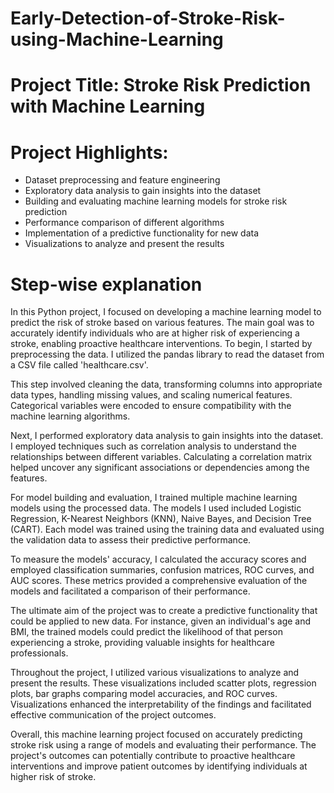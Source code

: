 # Early-Detection-of-Stroke-Risk-using-Machine-Learning

# Project Title: Stroke Risk Prediction with Machine Learning

# Project Highlights:

- Dataset preprocessing and feature engineering
- Exploratory data analysis to gain insights into the dataset
- Building and evaluating machine learning models for stroke risk prediction
- Performance comparison of different algorithms
- Implementation of a predictive functionality for new data
- Visualizations to analyze and present the results

# Step-wise explanation

In this Python project, I focused on developing a machine learning model to predict the risk of stroke based on various features. The main goal was to accurately identify individuals who are at higher risk of experiencing a stroke, enabling proactive healthcare interventions.
To begin, I started by preprocessing the data. I utilized the pandas library to read the dataset from a CSV file called 'healthcare.csv'. 

This step involved cleaning the data, transforming columns into appropriate data types, handling missing values, and scaling numerical features. Categorical variables were encoded to ensure compatibility with the machine learning algorithms.

Next, I performed exploratory data analysis to gain insights into the dataset. I employed techniques such as correlation analysis to understand the relationships between different variables. Calculating a correlation matrix helped uncover any significant associations or dependencies among the features.

For model building and evaluation, I trained multiple machine learning models using the processed data. The models I used included Logistic Regression, K-Nearest Neighbors (KNN), Naive Bayes, and Decision Tree (CART). Each model was trained using the training data and evaluated using the validation data to assess their predictive performance.

To measure the models' accuracy, I calculated the accuracy scores and employed classification summaries, confusion matrices, ROC curves, and AUC scores. These metrics provided a comprehensive evaluation of the models and facilitated a comparison of their performance.

The ultimate aim of the project was to create a predictive functionality that could be applied to new data. For instance, given an individual's age and BMI, the trained models could predict the likelihood of that person experiencing a stroke, providing valuable insights for healthcare professionals.

Throughout the project, I utilized various visualizations to analyze and present the results. These visualizations included scatter plots, regression plots, bar graphs comparing model accuracies, and ROC curves. Visualizations enhanced the interpretability of the findings and facilitated effective communication of the project outcomes.

Overall, this machine learning project focused on accurately predicting stroke risk using a range of models and evaluating their performance. The project's outcomes can potentially contribute to proactive healthcare interventions and improve patient outcomes by identifying individuals at higher risk of stroke.
